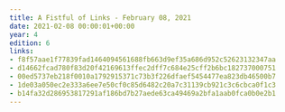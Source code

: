 ```yaml
---
title: A Fistful of Links - February 08, 2021
date: 2021-02-08 00:00:01+00:00
year: 4
edition: 6
links:
- f8f57aae1f77839fad1464094561688fb663d9ef35a686d952c52623132347aa
- d14662fcad780f83d20f42169613ffec2dff7c684e25cff2b6bc182737000751
- 00ed5737eb218f0010a1792915371c73b3f226dfaef5454477ea823db46500b7
- 1de03a050ec2e333a6ee7e50cf0c85d6482c20a7c31139cb921c3c6cbca0f1c3
- b14fa32d286953817291af186bd7b27aede63ca49469a2bfa1aab0fca0b0e2b1
---
```

